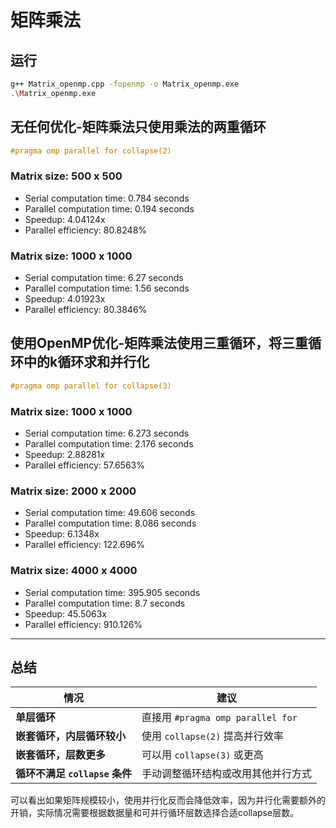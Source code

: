 # 矩阵乘法
## 运行
``` bash
g++ Matrix_openmp.cpp -fopenmp -o Matrix_openmp.exe
.\Matrix_openmp.exe
```
## 无任何优化-矩阵乘法只使用乘法的两重循环
``` cpp
#pragma omp parallel for collapse(2)
```
### Matrix size: 500 x 500
- Serial computation time: 0.784 seconds
- Parallel computation time: 0.194 seconds
- Speedup: 4.04124x
- Parallel efficiency: 80.8248%

### Matrix size: 1000 x 1000
- Serial computation time: 6.27 seconds
- Parallel computation time: 1.56 seconds
- Speedup: 4.01923x
- Parallel efficiency: 80.3846%

## 使用OpenMP优化-矩阵乘法使用三重循环，将三重循环中的k循环求和并行化
``` cpp
#pragma omp parallel for collapse(3)
```
### Matrix size: 1000 x 1000
- Serial computation time: 6.273 seconds
- Parallel computation time: 2.176 seconds
- Speedup: 2.88281x
- Parallel efficiency: 57.6563%

### Matrix size: 2000 x 2000
- Serial computation time: 49.606 seconds
- Parallel computation time: 8.086 seconds
- Speedup: 6.1348x
- Parallel efficiency: 122.696%

### Matrix size: 4000 x 4000
- Serial computation time: 395.905 seconds
- Parallel computation time: 8.7 seconds
- Speedup: 45.5063x
- Parallel efficiency: 910.126%

---

## **总结**
| 情况 | 建议 |
|------|------|
| **单层循环** | 直接用 `#pragma omp parallel for` |
| **嵌套循环，内层循环较小** | 使用 `collapse(2)` 提高并行效率 |
| **嵌套循环，层数更多** | 可以用 `collapse(3)` 或更高 |
| **循环不满足 `collapse` 条件** | 手动调整循环结构或改用其他并行方式 |

可以看出如果矩阵规模较小，使用并行化反而会降低效率，因为并行化需要额外的开销，实际情况需要根据数据量和可并行循环层数选择合适collapse层数。
